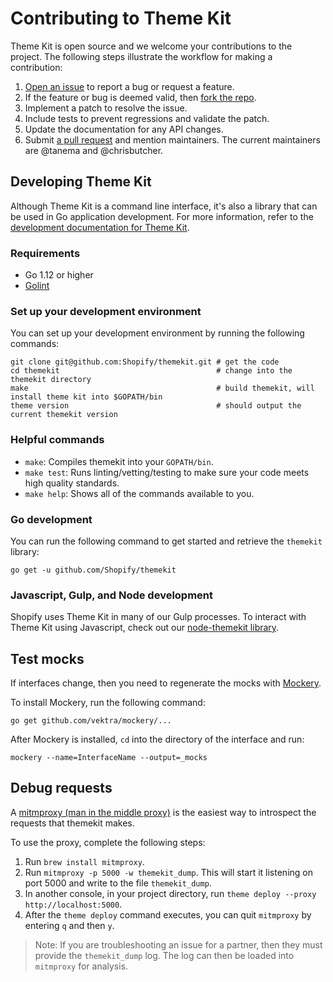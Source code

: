 # Contributing to Theme Kit

Theme Kit is open source and we welcome your contributions to the project. The following steps illustrate the workflow for making a contribution:

1. [Open an issue](https://github.com/Shopify/themekit/issues) to report a bug or request a feature.
2. If the feature or bug is deemed valid, then [fork the repo](https://docs.github.com/en/github/getting-started-with-github/fork-a-repo).
3. Implement a patch to resolve the issue.
4. Include tests to prevent regressions and validate the patch.
5. Update the documentation for any API changes.
6. Submit [a pull request](https://github.com/Shopify/themekit/pulls) and mention maintainers. The current maintainers are @tanema and @chrisbutcher.

## Developing Theme Kit

Although Theme Kit is a command line interface, it's also a library that can be used in Go application development. For more information, refer to the [development documentation for Theme Kit](https://pkg.go.dev/github.com/Shopify/themekit).

### Requirements

- Go 1.12 or higher
- [Golint](https://github.com/golang/lint)

### Set up your development environment

You can set up your development environment by running the following commands:

```
git clone git@github.com:Shopify/themekit.git # get the code
cd themekit                                   # change into the themekit directory
make                                          # build themekit, will install theme kit into $GOPATH/bin
theme version                                 # should output the current themekit version
```

### Helpful commands

- `make`: Compiles themekit into your `GOPATH/bin`.
- `make test`: Runs linting/vetting/testing to make sure your code meets high quality standards.
- `make help`: Shows all of the commands available to you.

### Go development

You can run the following command to get started and retrieve the `themekit` library:

```
go get -u github.com/Shopify/themekit
```

### Javascript, Gulp, and Node development

Shopify uses Theme Kit in many of our Gulp processes. To interact with Theme Kit using Javascript, check out our [node-themekit library](https://github.com/Shopify/node-themekit).

## Test mocks

If interfaces change, then you need to regenerate the mocks with [Mockery](https://github.com/vektra/mockery).

To install Mockery, run the following command:

`go get github.com/vektra/mockery/...`

After Mockery is installed, `cd` into the directory of the interface and run:

`mockery --name=InterfaceName --output=_mocks`

## Debug requests

A [mitmproxy (man in the middle proxy)](https://mitmproxy.org/) is the easiest way to introspect the requests that themekit makes.

To use the proxy, complete the following steps:

1. Run `brew install mitmproxy`.
2. Run `mitmproxy -p 5000 -w themekit_dump`. This will start it listening on port 5000 and write to the file `themekit_dump`.
3. In another console, in your project directory, run `theme deploy --proxy http://localhost:5000`.
4. After the `theme deploy` command executes, you can quit `mitmproxy` by entering `q` and then `y`.

> Note:
> If you are troubleshooting an issue for a partner, then they must provide the `themekit_dump` log. The log can then be loaded into `mitmproxy` for analysis.
